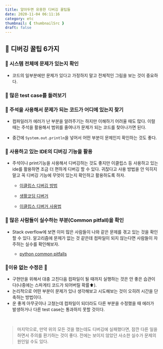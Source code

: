 ```yaml
---
title: 알아두면 유용한 디버깅 꿀팁들 
date: 2020-11-04 06:11:16
category: etc
thumbnail: { thumbnailSrc }
draft: false
---
```


## 🍯 디버깅 꿀팁 6가지 


### 📌 시스템 전체에 문제가 있는지 확인

- 코드의 일부분에만 문제가 있다고 가정하지 말고 전체적인 그림을 보는 것이 중요하다.

### 📌 많은 test case를 돌려보기 

### 📌 주석을 사용해서 문제가 되는 코드가 어디에 있는지 찾기 

- 컴파일러가 에러가 난 부분을 알려주기는 하지만 이해하기 어려울 때도 많다. 이럴 때는 주석을 활용해서 범위를 줄여나가 문제가 되는 코드를 찾아나가면 된다.

- 중간에 `System.out.println`을 넣어서 어떤 부분이 문제인지 확인하는 것도 좋다.

### 📌 사용하고 있는 IDE의 디버깅 기능을 활용 

- 주석이나 print기능을 사용해서 디버깅하는 것도 좋지만 이클립스 등 사용하고 있는 ide를 활용하면 조금 더 편하게 디버깅 할 수 있다. 귀찮다고 사용 방법을 안 익히지 말고 꼭 디버깅 기능에 무엇이 있는지 확인하고 활용하도록 하자.

	- [이클립스 디버깅 방법](https://itprogramming119.tistory.com/entry/Eclipse-01-%EC%9D%B4%ED%81%B4%EB%A6%BD%EC%8A%A4-%EB%94%94%EB%B2%84%EA%B9%85-%EB%B0%A9%EB%B2%95)

	- [생활코딩 디버거](https://opentutorials.org/course/3930/26662)

	- [이클립스 디버거 사용법](https://spoqa.github.io/2012/03/05/eclipse-debugger.html)

### 📌 많은 사람들이 실수하는 부분(Common pitfall)을 확인

- Stack overflow에 보면 이미 많은 사람들이 나와 같은 문제를 겪고 있는 것을 확인할 수 있다. 알고리즘에 문제가 없는 것 같은데 컴파일이 되지 않는다면 사람들이 자주하는 실수를 확인해보자.

	- [python common pitfalls](https://stackoverflow.com/questions/1011431/common-pitfalls-in-python)

### 📌이유 없는 수정은 🙅 

- 구현만을 위해서 대충 고친다음 컴파일이 될 때까지 실행하는 것은 안 좋은 습관이다(나중에는 스파게티 코드가 되어버릴 확률⬆️). 
- 논리적으로 어떤 부분이 문제가 있나 생각해보고 시도해보는 것이 오히려 시간을 단축하는 방법이다. 
- 운 좋게 아무곳이나 고쳤는데 컴파일이 되더라도 다른 부분을 수정했을 때 에러가 발생하거나 다른 test case는 통과하지 못할 것이다.

<br/>

> 마지막으로, 만약 위의 모든 것을 했는데도 디버깅에 실패했다면, 잠깐 다른 일을 하면서 주의를 환기하는 것이 좋다. 전에는 보이지 않았던 사소한 실수가 문제의 원인일 수도 있다.